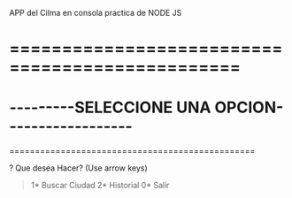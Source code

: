 APP del Cilma en consola practica de NODE JS

# ================================================

# ---------SELECCIONE UNA OPCION------------------

================================================

? Que desea Hacer? (Use arrow keys)

> 1* Buscar Ciudad
> 2* Historial
> 0\* Salir
